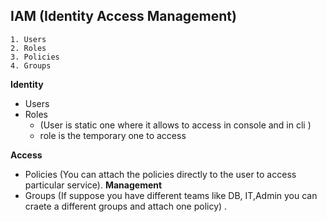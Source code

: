 ## IAM (Identity Access Management)
  ```
  1. Users
  2. Roles
  3. Policies
  4. Groups
  ```

**Identity**
* Users
* Roles
  * (User is static one where it allows to access in console and in cli )
  * role is the temporary one to access 
  
**Access** 
 * Policies
   (You can attach the policies directly to the user to access particular service).
**Management**
  * Groups
    (If suppose you have different teams like DB, IT,Admin you can craete a different groups and attach one policy) .

